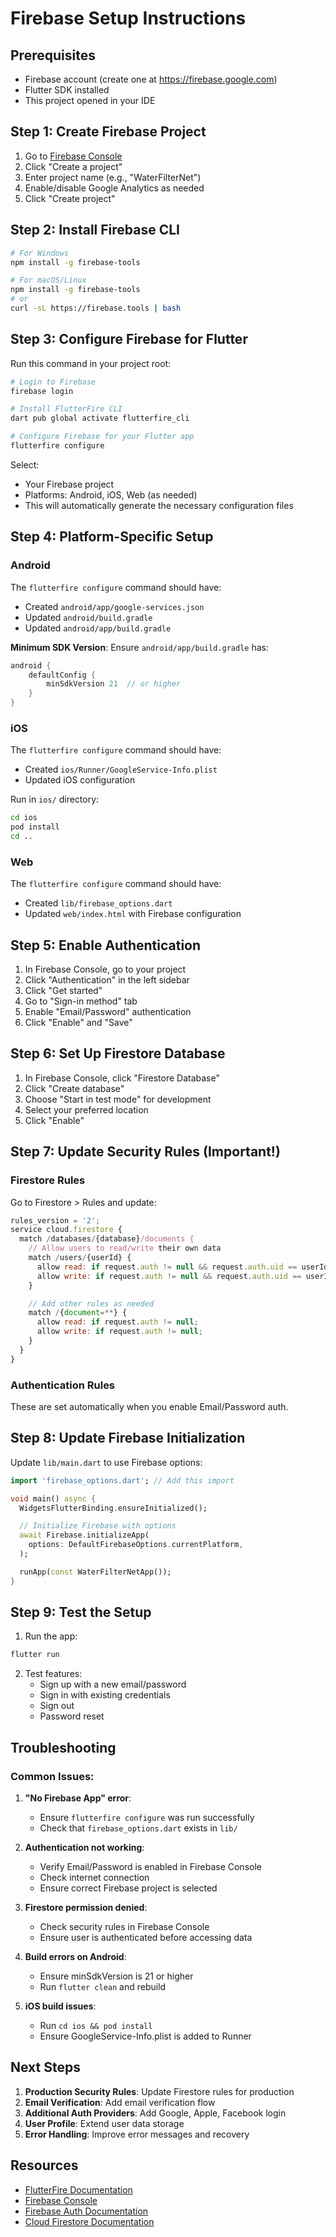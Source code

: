 # Firebase Setup Instructions

## Prerequisites
- Firebase account (create one at https://firebase.google.com)
- Flutter SDK installed
- This project opened in your IDE

## Step 1: Create Firebase Project

1. Go to [Firebase Console](https://console.firebase.google.com)
2. Click "Create a project"
3. Enter project name (e.g., "WaterFilterNet")
4. Enable/disable Google Analytics as needed
5. Click "Create project"

## Step 2: Install Firebase CLI

```bash
# For Windows
npm install -g firebase-tools

# For macOS/Linux
npm install -g firebase-tools
# or
curl -sL https://firebase.tools | bash
```

## Step 3: Configure Firebase for Flutter

Run this command in your project root:

```bash
# Login to Firebase
firebase login

# Install FlutterFire CLI
dart pub global activate flutterfire_cli

# Configure Firebase for your Flutter app
flutterfire configure
```

Select:
- Your Firebase project
- Platforms: Android, iOS, Web (as needed)
- This will automatically generate the necessary configuration files

## Step 4: Platform-Specific Setup

### Android
The `flutterfire configure` command should have:
- Created `android/app/google-services.json`
- Updated `android/build.gradle`
- Updated `android/app/build.gradle`

**Minimum SDK Version**: Ensure `android/app/build.gradle` has:
```gradle
android {
    defaultConfig {
        minSdkVersion 21  // or higher
    }
}
```

### iOS
The `flutterfire configure` command should have:
- Created `ios/Runner/GoogleService-Info.plist`
- Updated iOS configuration

Run in `ios/` directory:
```bash
cd ios
pod install
cd ..
```

### Web
The `flutterfire configure` command should have:
- Created `lib/firebase_options.dart`
- Updated `web/index.html` with Firebase configuration

## Step 5: Enable Authentication

1. In Firebase Console, go to your project
2. Click "Authentication" in the left sidebar
3. Click "Get started"
4. Go to "Sign-in method" tab
5. Enable "Email/Password" authentication
6. Click "Enable" and "Save"

## Step 6: Set Up Firestore Database

1. In Firebase Console, click "Firestore Database"
2. Click "Create database"
3. Choose "Start in test mode" for development
4. Select your preferred location
5. Click "Enable"

## Step 7: Update Security Rules (Important!)

### Firestore Rules
Go to Firestore > Rules and update:

```javascript
rules_version = '2';
service cloud.firestore {
  match /databases/{database}/documents {
    // Allow users to read/write their own data
    match /users/{userId} {
      allow read: if request.auth != null && request.auth.uid == userId;
      allow write: if request.auth != null && request.auth.uid == userId;
    }

    // Add other rules as needed
    match /{document=**} {
      allow read: if request.auth != null;
      allow write: if request.auth != null;
    }
  }
}
```

### Authentication Rules
These are set automatically when you enable Email/Password auth.

## Step 8: Update Firebase Initialization

Update `lib/main.dart` to use Firebase options:

```dart
import 'firebase_options.dart'; // Add this import

void main() async {
  WidgetsFlutterBinding.ensureInitialized();

  // Initialize Firebase with options
  await Firebase.initializeApp(
    options: DefaultFirebaseOptions.currentPlatform,
  );

  runApp(const WaterFilterNetApp());
}
```

## Step 9: Test the Setup

1. Run the app:
```bash
flutter run
```

2. Test features:
   - Sign up with a new email/password
   - Sign in with existing credentials
   - Sign out
   - Password reset

## Troubleshooting

### Common Issues:

1. **"No Firebase App" error**:
   - Ensure `flutterfire configure` was run successfully
   - Check that `firebase_options.dart` exists in `lib/`

2. **Authentication not working**:
   - Verify Email/Password is enabled in Firebase Console
   - Check internet connection
   - Ensure correct Firebase project is selected

3. **Firestore permission denied**:
   - Check security rules in Firebase Console
   - Ensure user is authenticated before accessing data

4. **Build errors on Android**:
   - Ensure minSdkVersion is 21 or higher
   - Run `flutter clean` and rebuild

5. **iOS build issues**:
   - Run `cd ios && pod install`
   - Ensure GoogleService-Info.plist is added to Runner

## Next Steps

1. **Production Security Rules**: Update Firestore rules for production
2. **Email Verification**: Add email verification flow
3. **Additional Auth Providers**: Add Google, Apple, Facebook login
4. **User Profile**: Extend user data storage
5. **Error Handling**: Improve error messages and recovery

## Resources

- [FlutterFire Documentation](https://firebase.flutter.dev/docs/overview)
- [Firebase Console](https://console.firebase.google.com)
- [Firebase Auth Documentation](https://firebase.google.com/docs/auth)
- [Cloud Firestore Documentation](https://firebase.google.com/docs/firestore)